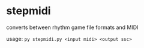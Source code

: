 # stepmidi
converts between rhythm game file formats and MIDI

usage: `py stepmidi.py <input midi> <output ssc>`

